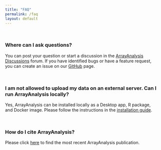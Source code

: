 ```yaml
---
title: "FAQ"
permalink: /faq
layout: default
---
```


<br>
<div class="container px-1">
<div class="row">
  <div class="col-sm-12 px-3">
	  <div class="jumbotron p-5 h-100" style="text-align: left">
		  <h3><b>Where can I ask questions?</b></h3>
		  <p>You can post your question or start a discussion in the <a href="https://github.com/jarnokoetsier/ArrayAnalysis/discussions">ArrayAnalysis Discussions</a> forum.
		   If you have identified bugs or have a feature request, you can create an issue on our <a href="https://github.com/jarnokoetsier/ArrayAnalysis/issues">GitHub</a> page.</p>
	  </div>
  </div>
</div>
<br>
<div class="row">
  <div class="col-sm-12 px-3">
	  <div class="jumbotron p-5 h-100" style="text-align: left">
		  <h3><b>I am not allowed to upload my data on an external server. Can I run ArrayAnalysis locally?</b></h3>
		  <p>Yes, ArrayAnalysis can be installed locally as a Desktop app, R package, and Docker image. 
		  Please follow the instructions in the <a href="{{ "/installation" | relative_url}}">installation guide</a>.</p>
	  </div>
  </div>
</div>
<br>
<div class="row">
  <div class="col-sm-12 px-3">
	  <div class="jumbotron p-5 h-100" style="text-align: left">
		  <h3><b>How do I cite ArrayAnalysis?</b></h3>
		  <p>Please click <a href="{{ "/about" | relative_url}}">here</a> to find the most recent ArrayAnalysis publication.</p>
	  </div>
  </div>
</div>
</div>
<br>
<br>




